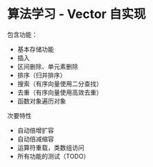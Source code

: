 # 算法学习 - Vector 自实现

包含功能：

* 基本存储功能
* 插入
* 区间删除、单元素删除
* 排序（归并排序）
* 搜索（有序向量使用二分查找）
* 去重（有序向量使用高效去重）
* 函数对象遍历对象

次要特性

* 自动倍增扩容
* 自动倍减缩容
* 运算符重载，类数组访问
* 所有功能的测试（TODO）
